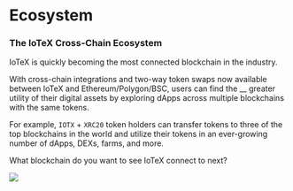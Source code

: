 # Ecosystem

### **The IoTeX Cross-Chain Ecosystem** <a href="#the-iotex-cross-chain-ecosystem" id="the-iotex-cross-chain-ecosystem"></a>

IoTeX is quickly becoming the most connected blockchain in the industry.&#x20;

With cross-chain integrations and two-way token swaps now available between IoTeX and Ethereum/Polygon/BSC, users can find the __ greater utility of their digital assets by exploring dApps across multiple blockchains with the same tokens.&#x20;

For example, `IOTX` + `XRC20` token holders can transfer tokens to three of the top blockchains in the world and utilize their tokens in an ever-growing number of dApps, DEXs, farms, and more.&#x20;

What blockchain do you want to see IoTeX connect to next?

![](https://iotex.io/blog/content/images/2021/08/image-11.png)
